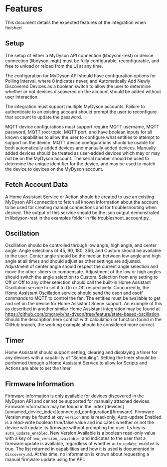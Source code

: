 # Features

This document details the expected features of the integration when finished

## Setup

The setup of either a MyDyson API connection (libdyson-rest) or device connection (libdyson-mqtt) must be fully configurable, reconfigurable, and free to unload or reload from the UI at any time.

The configuration for MyDyson API should have configuration options for Polling Interval, where 0 indicates never, and Automatically Add Newly Discovered Devices as a boolean switch to allow the user to determine whether or not devices discovered on the account should be added without user interaction.

The integration must support multiple MyDyson accounts.  Failure to authenticate to an existing account should prompt the user to reconfigure that account to update the password.

MQTT device configurations must support require MQTT username, MQTT password, MQTT root topic, MQTT port, and have boolean inputs for all known capabilities to allow the user to configure what entities to attempt to support on the device.  MQTT device configurations should be usable for both automatically added devices and manually added devices.  Manually added devices should be treated as user-added devices which may or may not be on the MyDyson account.  The serial number should be used to determine the unique identifier for the device, and may be used to match the device to devices on the MyDyson account.

## Fetch Account Data

A Home Assistant Service or Action should be created to use an existing MyDyson API connection to fetch all known information about the account to be used for creating manual connections and for troubleshooting when desired.  The output of this service should be the json output demonstrated in libdyson-rest in the examples folder in file troubleshoot_account.py.

## Oscillation

Oscillation should be controlled through low angle, high angle, and center angle.  Angle selections of 45, 90, 180, 350, and Custom should be available to the user.  Center angle should be the median between low angle and high angle at all times and should adjust as other settings are adjusted.  Adjustment of center angle should respect the current angle selection and move the other sliders to compensate. Adjustment of the low or high angles should switch the angle selection to Custom.  Selection from any setting to Off or Off to any other selection should call the built-in Home Assistant Oscillation service to set it to On or Off respectively.  Concurrently, the Home Assistant Oscillation service should send the oson and osoff commands to MQTT to control the fan.  The entities must be available to get and set on the device for Home Assistant Scene support.  An example of this as described in another similar Home Assistant integration may be found at <https://github.com/cmgrayb/ha-dyson/tree/feature/state-based-oscillation>.  Should the description here conflict with calculation or function found in the GitHub branch, the working example should be considered more correct.

## Timer

Home Assistant should support setting, clearing and displaying a timer for any devices with a capability of "Scheduling".  Setting the timer should be performed through a Home Assistant Service to allow for Scripts and Actions are able to set the timer.

## Firmware Information

Firmware information is only available for devices discovered in the MyDyson API and cannot be supported for manually attached devices.  Firmware information may be found in the index [devices][unnamed_device_index][connected_configuration][firmware].  Firmware Version may be found at key `version` and is read-only, Auto-update Enabled is a read-write boolean true/false value and indicates whether or not the device will update its firmware without prompting the user.  Its key is `auto_update_enabled`.  New Version Available is a boolean read-only value with a key of `new_version_available`, and indicates to the user that a firmware update is available, regardless of whether `auto_update_enabled` is true.  The list returned in capabilities and how it is used is documented in `discovery.md`.  At this time, no information is known about requesting a manual firmware update using the API.